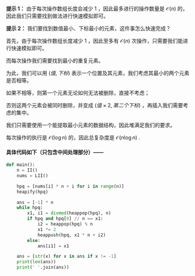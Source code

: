 **提示 1：** 由于每次操作数组长度会减少 $1$ ，因此最多进行的操作数量是 $\mathcal{O}(n)$ 的，因此我们只需要找到做法进行快速模拟即可。

**提示 2：** 我们要找到数值最小、下标最小的元素，这件事怎么快速完成？

首先，由于每次操作数组长度减少 $1$ ，因此至多有 $\mathcal{O}(n)$ 次操作，只需要我们能进行快速模拟即可。

而每次操作我们需要找到最小的重复元素。

为此，我们可以用 $(值, 下标)$ 表示一个位置及其元素，我们考虑其最小的两个元素是否相等。

如果不相等，则第一个元素无论如何无法被删除，直接不考虑；

否则这两个元素会被同时删除，并变成 $(值\times 2, 第二个下标)$ ，再插入我们需要考虑的集中。

我们只需要使用一个能提取最小元素的数据结构，因此堆满足我们的要求。

每次操作的执行是 $\mathcal{O}(\log n)$ 的，因此总复杂度是 $\mathcal{O}(n\log n)$ .

#### 具体代码如下（只包含中间处理部分）——

```Python []
def main():
    n = II()
    nums = LII()

    hpq = [nums[i] * n + i for i in range(n)]
    heapify(hpq)

    ans = [-1] * n
    while hpq:
        x1, i1 = divmod(heappop(hpq), n)
        if hpq and hpq[0] // n == x1:
            i2 = heappop(hpq) % n
            x1 *= 2
            heappush(hpq, x1 * n + i2)
        else:
            ans[i1] = x1

    ans = [str(x) for x in ans if x != -1]
    print(len(ans))
    print(' '.join(ans))
```